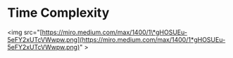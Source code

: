 # Time Complexity

&lt;img src="[https://miro.medium.com/max/1400/1\*gHOSUEu-5eFY2xUTcVWwpw.png](https://miro.medium.com/max/1400/1*gHOSUEu-5eFY2xUTcVWwpw.png)" &gt;

